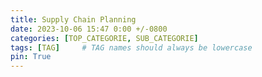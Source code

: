 ```yaml
---
title: Supply Chain Planning
date: 2023-10-06 15:47 0:00 +/-0800
categories: [TOP_CATEGORIE, SUB_CATEGORIE]
tags: [TAG]     # TAG names should always be lowercase
pin: True
---
```


